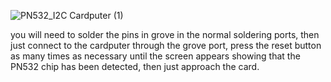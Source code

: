 ![PN532_I2C Cardputer (1)](https://github.com/Jojorel/RFID-PN532-i2c-CARDPUTER/assets/81186935/487086f4-d4b8-41c9-ac1a-ca89c766092b)

you will need to solder the pins in grove in the normal soldering ports,
then just connect to the cardputer through the grove port, press the reset button as many times as necessary
until the screen appears showing that the PN532 chip has been detected, then just approach the card.

